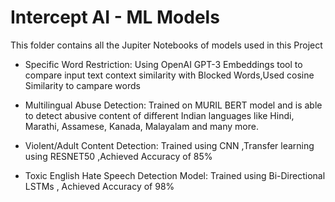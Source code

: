 # Intercept AI - ML Models

This folder contains all the Jupiter Notebooks of models used in this Project

- Specific Word Restriction: Using OpenAI GPT-3 Embeddings tool to compare input text context similarity with Blocked Words,Used cosine Similarity to campare words

- Multilingual Abuse Detection: Trained on MURIL BERT model and is able to detect abusive content of different Indian languages like Hindi, Marathi, Assamese, Kanada, Malayalam and many more.

- Violent/Adult Content Detection: Trained using CNN ,Transfer learning using RESNET50 ,Achieved Accuracy of 85%

- Toxic English Hate Speech Detection Model: Trained using Bi-Directional LSTMs , Achieved Accuracy of 98%
